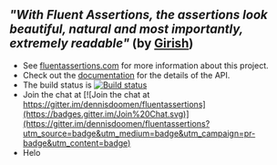 ## *"With Fluent Assertions, the assertions look beautiful, natural and most importantly, extremely readable"* (by [Girish](https://twitter.com/girishracharya))

* See [fluentassertions.com](http://fluentassertions.com/) for more information about this project.
* Check out the [documentation](http://fluentassertions.com/documentation.html) for the details of the API.
* The build status is [![Build status](https://ci.appveyor.com/api/projects/status/h60mq3e5uf5tuout/branch/develop?svg=true)](https://ci.appveyor.com/project/dennisdoomen/fluentassertions/branch/develop)
* Join the chat at [![Join the chat at https://gitter.im/dennisdoomen/fluentassertions](https://badges.gitter.im/Join%20Chat.svg)](https://gitter.im/dennisdoomen/fluentassertions?utm_source=badge&utm_medium=badge&utm_campaign=pr-badge&utm_content=badge)
* Helo


